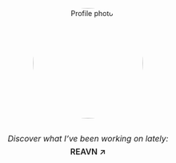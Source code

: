 <p align="center">
  <img 
    src="https://github.com/user-attachments/assets/8290d465-d1c2-4770-b5f6-c1b133a18b1a" 
    alt="Profile photo" 
    width="220" 
    style="border-radius: 50%; margin-bottom: 12px;"
  >
</p>

<p align="center" style="font-size: 16px; line-height: 1.6;">
  <i>Discover what I’ve been working on lately:</i><br>
  <a 
    href="https://polyglotparrot.github.io/jump/" 
    target="_blank" 
    rel="noopener noreferrer" 
    style="text-decoration: none; font-weight: 600;"
  >
    REAVN ↗
  </a>
</p>





























  



